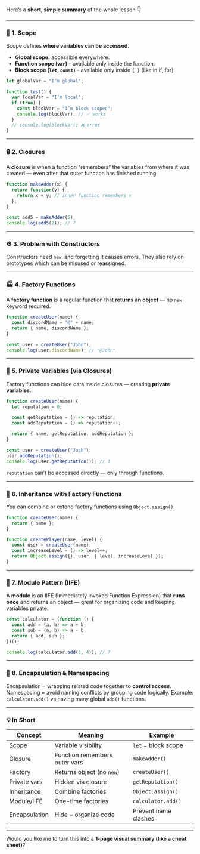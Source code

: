 Here’s a **short, simple summary** of the whole lesson 👇

---

### 🧠 **1. Scope**

Scope defines **where variables can be accessed**.

* **Global scope:** accessible everywhere.
* **Function scope (`var`)** – available only inside the function.
* **Block scope (`let`, `const`)** – available only inside `{ }` (like in if, for).

```js
let globalVar = "I’m global";

function test() {
  var localVar = "I’m local";
  if (true) {
    const blockVar = "I’m block scoped";
    console.log(blockVar); // ✅ works
  }
  // console.log(blockVar); ❌ error
}
```

---

### 🔒 **2. Closures**

A **closure** is when a function “remembers” the variables from where it was created — even after that outer function has finished running.

```js
function makeAdder(x) {
  return function(y) {
    return x + y; // inner function remembers x
  };
}

const add5 = makeAdder(5);
console.log(add5(2)); // 7
```

---

### ⚙️ **3. Problem with Constructors**

Constructors need `new`, and forgetting it causes errors.
They also rely on prototypes which can be misused or reassigned.

---

### 🏭 **4. Factory Functions**

A **factory function** is a regular function that **returns an object** — no `new` keyword required.

```js
function createUser(name) {
  const discordName = "@" + name;
  return { name, discordName };
}

const user = createUser("John");
console.log(user.discordName); // "@John"
```

---

### 🔐 **5. Private Variables (via Closures)**

Factory functions can hide data inside closures — creating **private variables**.

```js
function createUser(name) {
  let reputation = 0;

  const getReputation = () => reputation;
  const addReputation = () => reputation++;

  return { name, getReputation, addReputation };
}

const user = createUser("Josh");
user.addReputation();
console.log(user.getReputation()); // 1
```

`reputation` can’t be accessed directly — only through functions.

---

### 🧬 **6. Inheritance with Factory Functions**

You can combine or extend factory functions using `Object.assign()`.

```js
function createUser(name) {
  return { name };
}

function createPlayer(name, level) {
  const user = createUser(name);
  const increaseLevel = () => level++;
  return Object.assign({}, user, { level, increaseLevel });
}
```

---

### 🧩 **7. Module Pattern (IIFE)**

A **module** is an IIFE (Immediately Invoked Function Expression) that **runs once** and returns an object — great for organizing code and keeping variables private.

```js
const calculator = (function () {
  const add = (a, b) => a + b;
  const sub = (a, b) => a - b;
  return { add, sub };
})();

console.log(calculator.add(3, 4)); // 7
```

---

### 🧱 **8. Encapsulation & Namespacing**

Encapsulation = wrapping related code together to **control access**.
Namespacing = avoid naming conflicts by grouping code logically.
Example: `calculator.add()` vs having many global `add()` functions.

---

### 💡 **In Short**

| Concept       | Meaning                       | Example              |
| ------------- | ----------------------------- | -------------------- |
| Scope         | Variable visibility           | `let` = block scope  |
| Closure       | Function remembers outer vars | `makeAdder()`        |
| Factory       | Returns object (no `new`)     | `createUser()`       |
| Private vars  | Hidden via closure            | `getReputation()`    |
| Inheritance   | Combine factories             | `Object.assign()`    |
| Module/IIFE   | One-time factories            | `calculator.add()`   |
| Encapsulation | Hide + organize code          | Prevent name clashes |

---

Would you like me to turn this into a **1-page visual summary (like a cheat sheet)**?
